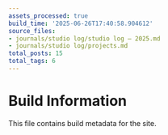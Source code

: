 ```yaml
---
assets_processed: true
build_time: '2025-06-26T17:40:58.904612'
source_files:
- journals/studio log/studio log — 2025.md
- journals/studio log/projects.md
total_posts: 15
total_tags: 6
---
```


# Build Information

This file contains build metadata for the site.
